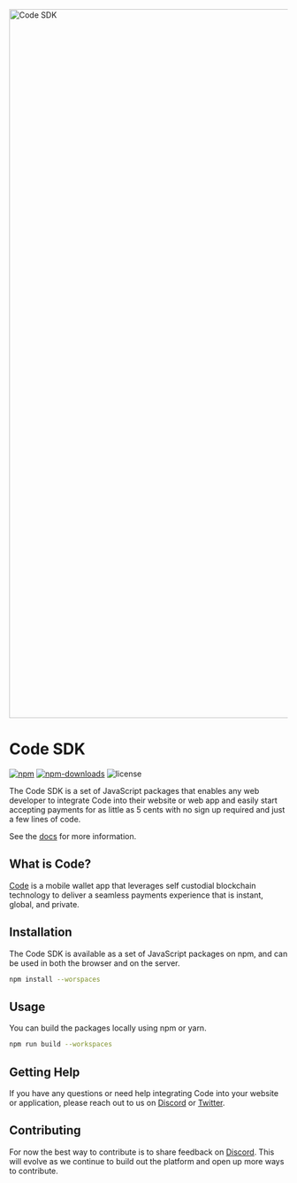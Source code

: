 <img width="1280" alt="Code SDK" src="https://github.com/code-payments/code-sdk/assets/623790/78166c02-1d24-49b0-ae95-13f5aaff15b2">

# Code SDK

[![npm][npm-image]][npm-url]
[![npm-downloads][npm-downloads-image]][npm-url]
![license][license-image]

[npm-downloads-image]: https://img.shields.io/npm/dt/@code-wallet/elements?style=flat
[npm-image]: https://img.shields.io/npm/v/@code-wallet/elements?style=flat
[npm-url]: https://www.npmjs.com/package/@code-wallet/elements
[license-image]: https://img.shields.io/badge/license-MIT-blue?style=flat

The Code SDK is a set of JavaScript packages that enables any web developer to integrate Code into their website or web app and easily start accepting payments for as little as 5 cents with no sign up required and just a few lines of code.

See the [docs](https://code-payments.github.io/code-sdk/docs/guide/introduction) for more information.

##  What is Code?

[Code](https://getcode.com) is a mobile wallet app that leverages self custodial blockchain technology to deliver a seamless payments experience that is instant, global, and private. 

##  Installation

The Code SDK is available as a set of JavaScript packages on npm, and can be used in both the browser and on the server.

```bash
npm install --worspaces
```

##  Usage

You can build the packages locally using npm or yarn.

```bash
npm run build --workspaces
```


## Getting Help

If you have any questions or need help integrating Code into your website or application, please reach out to us on [Discord](https://discord.gg/T8Tpj8DBFp) or [Twitter](https://twitter.com/getcode).

##  Contributing

For now the best way to contribute is to share feedback on [Discord](https://discord.gg/T8Tpj8DBFp). This will evolve as we continue to build out the platform and open up more ways to contribute. 
